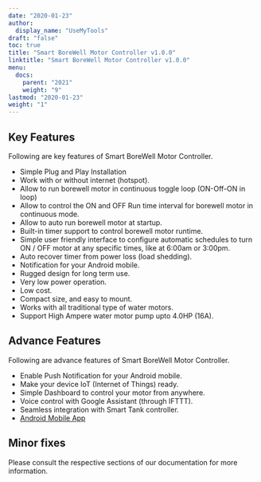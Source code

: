 ```yaml
---
date: "2020-01-23"
author:
  display_name: "UseMyTools"
draft: "false"
toc: true
title: "Smart BoreWell Motor Controller v1.0.0"
linktitle: "Smart BoreWell Motor Controller v1.0.0"
menu:
  docs:
    parent: "2021"
    weight: "9"
lastmod: "2020-01-23"
weight: "1"
---
```


## Key Features ##

Following are key features of Smart BoreWell Motor Controller.

* Simple Plug and Play Installation
* Work with or without internet (hotspot).
* Allow to run borewell motor in continuous toggle loop (ON-Off-ON in loop)
* Allow to control the ON and OFF Run time interval for borewell motor in continuous mode.
* Allow to auto run borewell motor at startup.
* Built-in timer support to control borewell motor runtime.
* Simple user friendly interface to configure automatic schedules to turn ON / OFF motor at any specific times, like at 6:00am or 3:00pm.
* Auto recover timer from power loss (load shedding).
* Notification for your Android mobile.
* Rugged design for long term use.
* Very low power operation.
* Low cost.
* Compact size, and easy to mount.
* Works with all traditional type of water motors.
* Support High Ampere water motor pump upto 4.0HP (16A).


## Advance Features ##

Following are advance features of Smart BoreWell Motor Controller.

* Enable Push Notification for your Android mobile.
* Make your device IoT (Internet of Things) ready.
* Simple Dashboard to control your motor from anywhere.
* Voice control with Google Assistant (through IFTTT).
* Seamless integration with Smart Tank controller.
* [Android Mobile App](https://play.google.com/store/apps/details?id=net.usemytools.usemytoolsautomation)


## Minor fixes ##

Please consult the respective sections of our documentation for more information.

